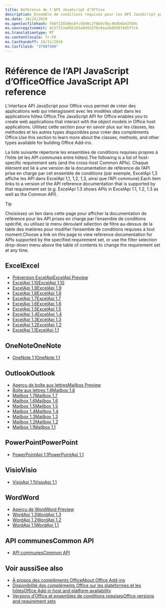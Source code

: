 ```yaml
---
title: Référence de l’API JavaScript d’Office
description: Ensemble de conditions requises pour les API JavaScript pour Office par hôte
ms.date: 10/24/2019
ms.openlocfilehash: fb6f228306c6fc5840c2f8b9c9bc46d56b43f50c
ms.sourcegitcommit: dc57153a05b103a8493370c8aa1bd936f4d5f7c4
ms.translationtype: MT
ms.contentlocale: fr-FR
ms.lasthandoff: 10/31/2019
ms.locfileid: "37907580"
---
```

# <a name="office-javascript-api-reference"></a><span data-ttu-id="73a84-103">Référence de l’API JavaScript d’Office</span><span class="sxs-lookup"><span data-stu-id="73a84-103">Office JavaScript API reference</span></span>

<span data-ttu-id="73a84-104">L’interface API JavaScript pour Office vous permet de créer des applications web qui interagissent avec les modèles objet dans les applications hôtes Office.</span><span class="sxs-lookup"><span data-stu-id="73a84-104">The JavaScript API for Office enables you to create web applications that interact with the object models in Office host applications.</span></span> <span data-ttu-id="73a84-105">Utilisez cette section pour en savoir plus sur les classes, les méthodes et les autres types disponibles pour créer des compléments Office.</span><span class="sxs-lookup"><span data-stu-id="73a84-105">Use this section to learn more about the classes, methods, and other types available for building Office Add-ins.</span></span>

<span data-ttu-id="73a84-106">La liste suivante répertorie les ensembles de conditions requises propres à l’hôte (et les API communes entre hôtes).</span><span class="sxs-lookup"><span data-stu-id="73a84-106">The following is a list of host-specific requirement sets (and the cross-host Common APIs).</span></span> <span data-ttu-id="73a84-107">Chaque élément est lié à une version de la documentation de référence de l’API prise en charge par cet ensemble de conditions (par exemple, ExcelApi 1,3 affiche les API dans ExcelApi 1,1, 1,2, 1,3, ainsi que l’API commune).</span><span class="sxs-lookup"><span data-stu-id="73a84-107">Each item links to a version of the API reference documentation that is supported by that requirement set (e.g. ExcelApi 1.3 shows APIs in ExcelApi 1.1, 1.2, 1.3 as well as the Common API).</span></span>

> [!TIP]
> <span data-ttu-id="73a84-108">Choisissez un lien dans cette page pour afficher la documentation de référence pour les API prises en charge par l’ensemble de conditions spécifié, ou utilisez le menu déroulant sélection de filtre au-dessus de la table des matières pour modifier l’ensemble de conditions requises à tout moment.</span><span class="sxs-lookup"><span data-stu-id="73a84-108">Choose a link on this page to view reference documentation for APIs supported by the specified requirement set, or use the filter selection drop-down menu above the table of contents to change the requirement set at any time.</span></span>

## <a name="excel"></a><span data-ttu-id="73a84-109">Excel</span><span class="sxs-lookup"><span data-stu-id="73a84-109">Excel</span></span>

- [<span data-ttu-id="73a84-110">Préversion ExcelApi</span><span class="sxs-lookup"><span data-stu-id="73a84-110">ExcelApi Preview</span></span>](/javascript/api/excel?view=excel-js-preview)
- [<span data-ttu-id="73a84-111">ExcelApi 1.10</span><span class="sxs-lookup"><span data-stu-id="73a84-111">ExcelApi 1.10</span></span>](/javascript/api/excel?view=excel-js-1.10)
- [<span data-ttu-id="73a84-112">ExcelApi 1.9</span><span class="sxs-lookup"><span data-stu-id="73a84-112">ExcelApi 1.9</span></span>](/javascript/api/excel?view=excel-js-1.9)
- [<span data-ttu-id="73a84-113">ExcelApi 1.8</span><span class="sxs-lookup"><span data-stu-id="73a84-113">ExcelApi 1.8</span></span>](/javascript/api/excel?view=excel-js-1.8)
- [<span data-ttu-id="73a84-114">ExcelApi 1.7</span><span class="sxs-lookup"><span data-stu-id="73a84-114">ExcelApi 1.7</span></span>](/javascript/api/excel?view=excel-js-1.7)
- [<span data-ttu-id="73a84-115">ExcelApi 1.6</span><span class="sxs-lookup"><span data-stu-id="73a84-115">ExcelApi 1.6</span></span>](/javascript/api/excel?view=excel-js-1.6)
- [<span data-ttu-id="73a84-116">ExcelApi 1.5</span><span class="sxs-lookup"><span data-stu-id="73a84-116">ExcelApi 1.5</span></span>](/javascript/api/excel?view=excel-js-1.5)
- [<span data-ttu-id="73a84-117">ExcelApi 1.4</span><span class="sxs-lookup"><span data-stu-id="73a84-117">ExcelApi 1.4</span></span>](/javascript/api/excel?view=excel-js-1.4)
- [<span data-ttu-id="73a84-118">ExcelApi 1.3</span><span class="sxs-lookup"><span data-stu-id="73a84-118">ExcelApi 1.3</span></span>](/javascript/api/excel?view=excel-js-1.3)
- [<span data-ttu-id="73a84-119">ExcelApi 1.2</span><span class="sxs-lookup"><span data-stu-id="73a84-119">ExcelApi 1.2</span></span>](/javascript/api/excel?view=excel-js-1.2)
- [<span data-ttu-id="73a84-120">ExcelApi 1.1</span><span class="sxs-lookup"><span data-stu-id="73a84-120">ExcelApi 1.1</span></span>](/javascript/api/excel?view=excel-js-1.1)

## <a name="onenote"></a><span data-ttu-id="73a84-121">OneNote</span><span class="sxs-lookup"><span data-stu-id="73a84-121">OneNote</span></span>

- [<span data-ttu-id="73a84-122">OneNote 1,1</span><span class="sxs-lookup"><span data-stu-id="73a84-122">OneNote 1.1</span></span>](/javascript/api/onenote?view=onenote-js-1.1)

## <a name="outlook"></a><span data-ttu-id="73a84-123">Outlook</span><span class="sxs-lookup"><span data-stu-id="73a84-123">Outlook</span></span>

- [<span data-ttu-id="73a84-124">Aperçu de boîte aux lettres</span><span class="sxs-lookup"><span data-stu-id="73a84-124">Mailbox Preview</span></span>](/javascript/api/outlook?view=outlook-js-preview)
- [<span data-ttu-id="73a84-125">Boîte aux lettres 1,8</span><span class="sxs-lookup"><span data-stu-id="73a84-125">Mailbox 1.8</span></span>](/javascript/api/outlook?view=outlook-js-1.8)
- [<span data-ttu-id="73a84-126">Mailbox 1.7</span><span class="sxs-lookup"><span data-stu-id="73a84-126">Mailbox 1.7</span></span>](/javascript/api/outlook?view=outlook-js-1.7)
- [<span data-ttu-id="73a84-127">Mailbox 1.6</span><span class="sxs-lookup"><span data-stu-id="73a84-127">Mailbox 1.6</span></span>](/javascript/api/outlook?view=outlook-js-1.6)
- [<span data-ttu-id="73a84-128">Mailbox 1.5</span><span class="sxs-lookup"><span data-stu-id="73a84-128">Mailbox 1.5</span></span>](/javascript/api/outlook?view=outlook-js-1.5)
- [<span data-ttu-id="73a84-129">Mailbox 1.4</span><span class="sxs-lookup"><span data-stu-id="73a84-129">Mailbox 1.4</span></span>](/javascript/api/outlook?view=outlook-js-1.4)
- [<span data-ttu-id="73a84-130">Mailbox 1.3</span><span class="sxs-lookup"><span data-stu-id="73a84-130">Mailbox 1.3</span></span>](/javascript/api/outlook?view=outlook-js-1.3)
- [<span data-ttu-id="73a84-131">Mailbox 1.2</span><span class="sxs-lookup"><span data-stu-id="73a84-131">Mailbox 1.2</span></span>](/javascript/api/outlook?view=outlook-js-1.2)
- [<span data-ttu-id="73a84-132">Mailbox 1.1</span><span class="sxs-lookup"><span data-stu-id="73a84-132">Mailbox 1.1</span></span>](/javascript/api/outlook?view=outlook-js-1.1)

## <a name="powerpoint"></a><span data-ttu-id="73a84-133">PowerPoint</span><span class="sxs-lookup"><span data-stu-id="73a84-133">PowerPoint</span></span>

- [<span data-ttu-id="73a84-134">PowerPointApi 1.1</span><span class="sxs-lookup"><span data-stu-id="73a84-134">PowerPointApi 1.1</span></span>](/javascript/api/powerpoint?view=powerpoint-js-1.1)

## <a name="visio"></a><span data-ttu-id="73a84-135">Visio</span><span class="sxs-lookup"><span data-stu-id="73a84-135">Visio</span></span>

- [<span data-ttu-id="73a84-136">VisioApi 1,1</span><span class="sxs-lookup"><span data-stu-id="73a84-136">VisioApi 1.1</span></span>](/javascript/api/visio?view=visio-js-1.1)

## <a name="word"></a><span data-ttu-id="73a84-137">Word</span><span class="sxs-lookup"><span data-stu-id="73a84-137">Word</span></span>

- [<span data-ttu-id="73a84-138">Aperçu de Word</span><span class="sxs-lookup"><span data-stu-id="73a84-138">Word Preview</span></span>](/javascript/api/word?view=word-js-preview)
- [<span data-ttu-id="73a84-139">WordApi 1.3</span><span class="sxs-lookup"><span data-stu-id="73a84-139">WordApi 1.3</span></span>](/javascript/api/word?view=word-js-1.3)
- [<span data-ttu-id="73a84-140">WordApi 1.2</span><span class="sxs-lookup"><span data-stu-id="73a84-140">WordApi 1.2</span></span>](/javascript/api/word?view=word-js-1.2)
- [<span data-ttu-id="73a84-141">WordApi 1.1</span><span class="sxs-lookup"><span data-stu-id="73a84-141">WordApi 1.1</span></span>](/javascript/api/word?view=word-js-1.1)

## <a name="common-api"></a><span data-ttu-id="73a84-142">API communes</span><span class="sxs-lookup"><span data-stu-id="73a84-142">Common API</span></span>

- [<span data-ttu-id="73a84-143">API communes</span><span class="sxs-lookup"><span data-stu-id="73a84-143">Common API</span></span>](/javascript/api/office?view=common-js)

## <a name="see-also"></a><span data-ttu-id="73a84-144">Voir aussi</span><span class="sxs-lookup"><span data-stu-id="73a84-144">See also</span></span>

- [<span data-ttu-id="73a84-145">À propos des compléments Office</span><span class="sxs-lookup"><span data-stu-id="73a84-145">About Office Add-ins</span></span>](/office/dev/add-ins/overview)
- [<span data-ttu-id="73a84-146">Disponibilité des compléments Office sur les plateformes et les hôtes</span><span class="sxs-lookup"><span data-stu-id="73a84-146">Office Add-in host and platform availability</span></span>](/office/dev/add-ins/overview/office-add-in-availability)
- [<span data-ttu-id="73a84-147">Versions d’Office et ensembles de conditions requises</span><span class="sxs-lookup"><span data-stu-id="73a84-147">Office versions and requirement sets</span></span>](/office/dev/add-ins/develop/office-versions-and-requirement-sets)
